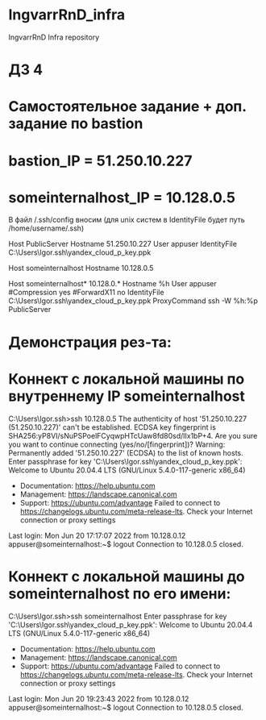 # IngvarrRnD_infra
IngvarrRnD Infra repository

# ДЗ 4
# Самостоятельное задание + доп. задание по bastion

# bastion_IP = 51.250.10.227
# someinternalhost_IP = 10.128.0.5

В файл /.ssh/config вносим (для unix систем в IdentityFile будет путь /home/username/.ssh)

Host PublicServer
        Hostname 51.250.10.227
        User appuser
        IdentityFile C:\Users\Igor\.ssh\yandex_cloud_p_key.ppk

Host someinternalhost
        Hostname 10.128.0.5

Host someinternalhost* 10.128.0.*
        Hostname %h
        User appuser
        #Compression yes
        #ForwardX11 no
        IdentityFile C:\Users\Igor\.ssh\yandex_cloud_p_key.ppk
        ProxyCommand ssh -W %h:%p PublicServer

# Демонстрация рез-та:

# Коннект с локальной машины по внутреннему IP someinternalhost

C:\Users\Igor\.ssh>ssh 10.128.0.5
The authenticity of host '51.250.10.227 (51.250.10.227)' can't be established.
ECDSA key fingerprint is SHA256:yP8VI/sNuPSPoelFCyqwpHTcUaw8fd80sd/lIx1bP+4.
Are you sure you want to continue connecting (yes/no/[fingerprint])?
Warning: Permanently added '51.250.10.227' (ECDSA) to the list of known hosts.
Enter passphrase for key 'C:\Users\Igor\.ssh\yandex_cloud_p_key.ppk':
Welcome to Ubuntu 20.04.4 LTS (GNU/Linux 5.4.0-117-generic x86_64)

 * Documentation:  https://help.ubuntu.com
 * Management:     https://landscape.canonical.com
 * Support:        https://ubuntu.com/advantage
Failed to connect to https://changelogs.ubuntu.com/meta-release-lts. Check your Internet connection or proxy settings

Last login: Mon Jun 20 17:17:07 2022 from 10.128.0.12
appuser@someinternalhost:~$ logout
Connection to 10.128.0.5 closed.

# Коннект с локальной машины до someinternalhost по его имени:

C:\Users\Igor\.ssh>ssh someinternalhost
Enter passphrase for key 'C:\Users\Igor\.ssh\yandex_cloud_p_key.ppk':
Welcome to Ubuntu 20.04.4 LTS (GNU/Linux 5.4.0-117-generic x86_64)

 * Documentation:  https://help.ubuntu.com
 * Management:     https://landscape.canonical.com
 * Support:        https://ubuntu.com/advantage
Failed to connect to https://changelogs.ubuntu.com/meta-release-lts. Check your Internet connection or proxy settings

Last login: Mon Jun 20 19:23:43 2022 from 10.128.0.12
appuser@someinternalhost:~$ logout
Connection to 10.128.0.5 closed.